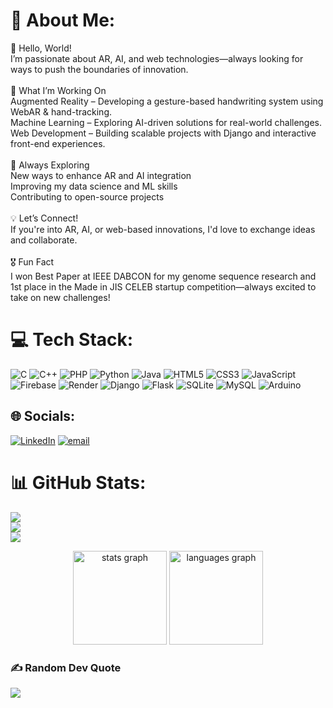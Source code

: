 # 💫 About Me:
👋  Hello, World!<br>I’m passionate about AR, AI, and web technologies—always looking for ways to push the boundaries of innovation.<br><br>🔬 What I’m Working On<br>Augmented Reality – Developing a gesture-based handwriting system using WebAR & hand-tracking.<br>Machine Learning – Exploring AI-driven solutions for real-world challenges.<br>Web Development – Building scalable projects with Django and interactive front-end experiences.<br><br>🚀 Always Exploring<br>New ways to enhance AR and AI integration<br>Improving my data science and ML skills<br>Contributing to open-source projects<br><br>💡 Let’s Connect!<br>If you're into AR, AI, or web-based innovations, I'd love to exchange ideas and collaborate.<br><br>🎖 Fun Fact<br>I won Best Paper at IEEE DABCON for my genome sequence research and 1st place in the Made in JIS CELEB startup competition—always excited to take on new challenges!


# 💻 Tech Stack:
![C](https://img.shields.io/badge/c-%2300599C.svg?style=for-the-badge&logo=c&logoColor=white) ![C++](https://img.shields.io/badge/c++-%2300599C.svg?style=for-the-badge&logo=c%2B%2B&logoColor=white) ![PHP](https://img.shields.io/badge/php-%23777BB4.svg?style=for-the-badge&logo=php&logoColor=white) ![Python](https://img.shields.io/badge/python-3670A0?style=for-the-badge&logo=python&logoColor=ffdd54) ![Java](https://img.shields.io/badge/java-%23ED8B00.svg?style=for-the-badge&logo=openjdk&logoColor=white) ![HTML5](https://img.shields.io/badge/html5-%23E34F26.svg?style=for-the-badge&logo=html5&logoColor=white) ![CSS3](https://img.shields.io/badge/css3-%231572B6.svg?style=for-the-badge&logo=css3&logoColor=white) ![JavaScript](https://img.shields.io/badge/javascript-%23323330.svg?style=for-the-badge&logo=javascript&logoColor=%23F7DF1E) ![Firebase](https://img.shields.io/badge/firebase-%23039BE5.svg?style=for-the-badge&logo=firebase) ![Render](https://img.shields.io/badge/Render-%46E3B7.svg?style=for-the-badge&logo=render&logoColor=white) ![Django](https://img.shields.io/badge/django-%23092E20.svg?style=for-the-badge&logo=django&logoColor=white) ![Flask](https://img.shields.io/badge/flask-%23000.svg?style=for-the-badge&logo=flask&logoColor=white) ![SQLite](https://img.shields.io/badge/sqlite-%2307405e.svg?style=for-the-badge&logo=sqlite&logoColor=white) ![MySQL](https://img.shields.io/badge/mysql-4479A1.svg?style=for-the-badge&logo=mysql&logoColor=white) ![Arduino](https://img.shields.io/badge/-Arduino-00979D?style=for-the-badge&logo=Arduino&logoColor=white)

## 🌐 Socials:
[![LinkedIn](https://img.shields.io/badge/LinkedIn-%230077B5.svg?logo=linkedin&logoColor=white)](https://linkedin.com/in/shamik-bardhan) [![email](https://img.shields.io/badge/Email-D14836?logo=gmail&logoColor=white)](mailto:shamik.bardhan2004@gmail.com) 


# 📊 GitHub Stats:
![](https://github-readme-stats.vercel.app/api?username=Shamik004&theme=dark&hide_border=false&include_all_commits=false&count_private=false)<br/>
![](https://github-readme-streak-stats.herokuapp.com/?user=Shamik004&theme=dark&hide_border=false)<br/>
![](https://github-readme-stats.vercel.app/api/top-langs/?username=Shamik004&theme=dark&hide_border=false&include_all_commits=false&count_private=false&layout=compact)


<div align="center">
  <img src="https://github-readme-stats.vercel.app/api?username=Shamik004&hide_title=false&hide_rank=false&show_icons=true&include_all_commits=true&count_private=true&disable_animations=false&theme=dracula&locale=en&hide_border=false" height="150" alt="stats graph"  />
  <img src="https://github-readme-stats.vercel.app/api/top-langs?username=Shamik004&locale=en&hide_title=false&layout=compact&card_width=320&langs_count=5&theme=dracula&hide_border=false" height="150" alt="languages graph"  />
</div>


### ✍️ Random Dev Quote
![](https://quotes-github-readme.vercel.app/api?type=horizontal&theme=radical)
